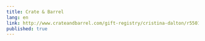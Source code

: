 ```yaml
---
title: Crate & Barrel
lang: en
link: http://www.crateandbarrel.com/gift-registry/cristina-dalton/r5501997
published: true
---
```

